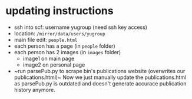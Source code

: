 # updating instructions

- ssh into scf: username yugroup (need ssh key access)
- location: `/mirror/data/users/yugroup`
- main file edit: `people.html`
- each person has a page (in `people` folder)
- each person has 2 images (in `images` folder)
  - image1 on main page
  - image2 on personal page
- ~run parsePub.py to scrape bin's publications website (overwrites our publications.html)~ Now we just manually update the publications.html as parsePub.py is outdated and doesn't generate accurace publication history anymore.
